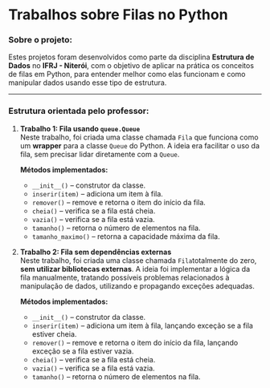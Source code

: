 # Trabalhos sobre Filas no Python

### Sobre o projeto:
Estes projetos foram desenvolvidos como parte da disciplina **Estrutura de Dados** no **IFRJ - Niterói**, com o objetivo de aplicar na prática os conceitos de filas em Python, para entender melhor como elas funcionam e como manipular dados usando esse tipo de estrutura.

---

### Estrutura orientada pelo professor:

1. **Trabalho 1: Fila usando `queue.Queue`**  
   Neste trabalho, foi criada uma classe chamada `Fila` que funciona como um **wrapper** para a classe `Queue` do Python. A ideia era facilitar o uso da fila, sem precisar lidar diretamente com a `Queue`.  
   
   **Métodos implementados:**
   - `__init__()` – construtor da classe.  
   - `inserir(item)` – adiciona um item à fila.  
   - `remover()` – remove e retorna o item do início da fila.  
   - `cheia()` – verifica se a fila está cheia.  
   - `vazia()` –  verifica se a fila está vazia. 
   - `tamanho()` – retorna o número de elementos na fila.  
   - `tamanho_maximo()` – retorna a capacidade máxima da fila.

2. **Trabalho 2: Fila sem dependências externas**  
   Neste trabalho, foi criada uma classe chamada `Fila`totalmente do zero, **sem utilizar bibliotecas externas**. A ideia foi implementar a lógica da fila manualmente, tratando possíveis problemas relacionados à manipulação de dados, utilizando e propagando exceções adequadas.  
   
   **Métodos implementados:**
   - `__init__()` – construtor da classe.  
   - `inserir(item)` – adiciona um item à fila, lançando exceção se a fila estiver cheia.  
   - `remover()` – remove e retorna o item do início da fila, lançando exceção se a fila estiver vazia.  
   - `cheia()` – verifica se a fila está cheia. 
   - `vazia()` –  verifica se a fila está vazia.  
   - `tamanho()` – retorna o número de elementos na fila.
  

